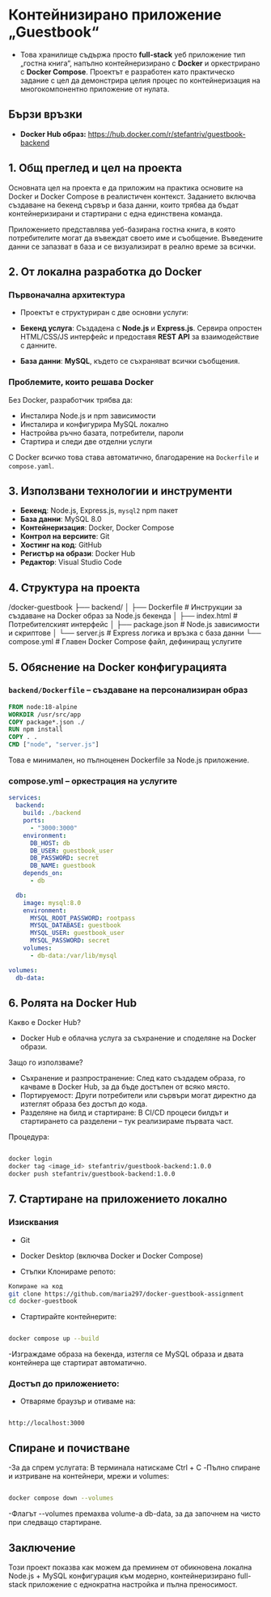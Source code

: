 # Контейнизирано приложение „Guestbook“

- Това хранилище съдържа просто **full-stack** уеб приложение тип „гостна книга“, напълно контейнеризирано с **Docker** и оркестрирано с **Docker Compose**. Проектът е разработен като практическо задание с цел да демонстрира целия процес по контейнеризация на многокомпонентно приложение от нулата.

## Бързи връзки

- **Docker Hub образ:** https://hub.docker.com/r/stefantriv/guestbook-backend



## 1. Общ преглед и цел на проекта

Основната цел на проекта е да приложим на практика основите на Docker и Docker Compose в реалистичен контекст. Заданието включва създаване на бекенд сървър и база данни, които трябва да бъдат контейнеризирани и стартирани с една единствена команда.

Приложението представлява уеб-базирана гостна книга, в която потребителите могат да въвеждат своето име и съобщение. Въведените данни се запазват в база и се визуализират в реално време за всички.



## 2. От локална разработка до Docker

### Първоначална архитектура

- Проектът е структуриран с две основни услуги:

- **Бекенд услуга**: Създадена с **Node.js** и **Express.js**. Сервира опростен HTML/CSS/JS интерфейс и предоставя **REST API** за взаимодействие с данните.
- **База данни**: **MySQL**, където се съхраняват всички съобщения.

### Проблемите, които решава Docker

Без Docker, разработчик трябва да:

- Инсталира Node.js и npm зависимости
- Инсталира и конфигурира MySQL локално
- Настройва ръчно базата, потребители, пароли
- Стартира и следи две отделни услуги

С Docker всичко това става автоматично, благодарение на `Dockerfile` и `compose.yaml`.



## 3. Използвани технологии и инструменти

- **Бекенд**: Node.js, Express.js, `mysql2` npm пакет  
- **База данни**: MySQL 8.0  
- **Контейнеризация**: Docker, Docker Compose  
- **Контрол на версиите**: Git  
- **Хостинг на код**: GitHub  
- **Регистър на образи**: Docker Hub  
- **Редактор**: Visual Studio Code

## 4. Структура на проекта

/docker-guestbook
├── backend/
│ ├── Dockerfile # Инструкции за създаване на Docker образ за Node.js бекенда
│ ├── index.html # Потребителският интерфейс
│ ├── package.json # Node.js зависимости и скриптове
│ └── server.js # Express логика и връзка с база данни
└── compose.yml # Главен Docker Compose файл, дефиниращ услугите



## 5.  Обяснение на Docker конфигурацията

### `backend/Dockerfile` – създаване на персонализиран образ

```Dockerfile
FROM node:18-alpine
WORKDIR /usr/src/app
COPY package*.json ./
RUN npm install
COPY . .
CMD ["node", "server.js"]
```
Това е минимален, но пълноценен Dockerfile за Node.js приложение.

### compose.yml – оркестрация на услугите
```yaml
services:
  backend:
    build: ./backend
    ports:
      - "3000:3000"
    environment:
      DB_HOST: db
      DB_USER: guestbook_user
      DB_PASSWORD: secret
      DB_NAME: guestbook
    depends_on:
      - db

  db:
    image: mysql:8.0
    environment:
      MYSQL_ROOT_PASSWORD: rootpass
      MYSQL_DATABASE: guestbook
      MYSQL_USER: guestbook_user
      MYSQL_PASSWORD: secret
    volumes:
      - db-data:/var/lib/mysql

volumes:
  db-data:
```
## 6. Ролята на Docker Hub
Какво е Docker Hub?
- Docker Hub е облачна услуга за съхранение и споделяне на Docker образи.

Защо го използваме?

- Съхранение и разпространение: След като създадем образа, го качваме в Docker Hub, за да бъде достъпен от всяко място.
- Портируемост: Други потребители или сървъри могат директно да изтеглят образа без достъп до кода.
- Разделяне на билд и стартиране: В CI/CD процеси билдът и стартирането са разделени – тук реализираме първата част.

Процедура:

```bash

docker login
docker tag <image_id> stefantriv/guestbook-backend:1.0.0
docker push stefantriv/guestbook-backend:1.0.0
```
## 7.  Стартиране на приложението локално
### Изисквания
- Git
- Docker Desktop (включва Docker и Docker Compose)

- Стъпки
Клонираме репото:

```bash
Копиране на код
git clone https://github.com/maria297/docker-guestbook-assignment
cd docker-guestbook
```
- Стартирайте контейнерите:

```bash

docker compose up --build
```
-Изграждаме образа на бекенда, изтегля се MySQL образа и двата контейнера ще стартират автоматично.

### Достъп до приложението:
- Отваряме браузър и отиваме на:

```arduino

http://localhost:3000
```
## Спиране и почистване
-За да спрем услугата: В терминала натискаме Ctrl + C
-Пълно спиране и изтриване на контейнери, мрежи и volumes:

```bash

docker compose down --volumes
```
-Флагът --volumes премахва volume-а db-data, за да започнем на чисто при следващо стартиране.
## Заключение
Този проект показва как можем да преминем от обикновена локална Node.js + MySQL конфигурация към модерно, контейнеризирано full-stack приложение с еднократна настройка и пълна преносимост.
